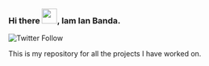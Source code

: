### Hi there <img src="https://raw.githubusercontent.com/MartinHeinz/MartinHeinz/master/wave.gif" width="30px">, Iam Ian Banda.


![Twitter Follow](https://img.shields.io/twitter/follow/ianbanda2?style=social)

This is my repository for all the projects I have worked on.

<!--
**bandaian/bandaian** is a ✨ _special_ ✨ repository because its `README.md` (this file) appears on your GitHub profile.

Here are some ideas to get you started:

- 🔭 I’m currently working on ...
- 🌱 I’m currently learning ...
- 👯 I’m looking to collaborate on ...
- 🤔 I’m looking for help with ...
- 💬 Ask me about ...
- 📫 How to reach me: ...
- 😄 Pronouns: ...
- ⚡ Fun fact: ...
-->
